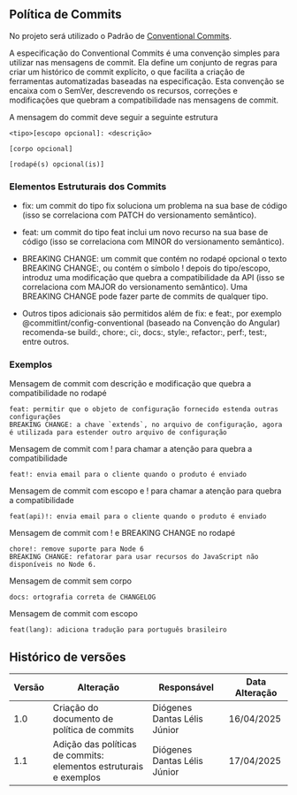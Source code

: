 ## Política de Commits

No projeto será utilizado o Padrão de [Conventional Commits](https://www.conventionalcommits.org/pt-br/v1.0.0/). 

A especificação do Conventional Commits é uma convenção simples para utilizar nas mensagens de commit. Ela define um conjunto de regras para criar um histórico de commit explícito, o que facilita a criação de ferramentas automatizadas baseadas na especificação. Esta convenção se encaixa com o SemVer, descrevendo os recursos, correções e modificações que quebram a compatibilidade nas mensagens de commit.

A mensagem do commit deve seguir a seguinte estrutura

```
<tipo>[escopo opcional]: <descrição>

[corpo opcional]

[rodapé(s) opcional(is)]
```

### Elementos Estruturais dos Commits

- fix: um commit do tipo fix soluciona um problema na sua base de código (isso se correlaciona com PATCH do versionamento semântico).

- feat: um commit do tipo feat inclui um novo recurso na sua base de código (isso se correlaciona com MINOR do versionamento semântico).

- BREAKING CHANGE: um commit que contém no rodapé opcional o texto BREAKING CHANGE:, ou contém o símbolo ! depois do tipo/escopo, introduz uma modificação que quebra a compatibilidade da API (isso se correlaciona com MAJOR do versionamento semântico). Uma BREAKING CHANGE pode fazer parte de commits de qualquer tipo.

- Outros tipos adicionais são permitidos além de fix: e feat:, por exemplo @commitlint/config-conventional (baseado na Convenção do Angular) recomenda-se build:, chore:, ci:, docs:, style:, refactor:, perf:, test:, entre outros.

### Exemplos

Mensagem de commit com descrição e modificação que quebra a compatibilidade no rodapé
```
feat: permitir que o objeto de configuração fornecido estenda outras configurações
BREAKING CHANGE: a chave `extends`, no arquivo de configuração, agora é utilizada para estender outro arquivo de configuração
```

Mensagem de commit com ! para chamar a atenção para quebra a compatibilidade
```
feat!: envia email para o cliente quando o produto é enviado
```

Mensagem de commit com escopo e ! para chamar a atenção para quebra a compatibilidade
```
feat(api)!: envia email para o cliente quando o produto é enviado
```

Mensagem de commit com ! e BREAKING CHANGE no rodapé
```
chore!: remove suporte para Node 6
BREAKING CHANGE: refatorar para usar recursos do JavaScript não disponíveis no Node 6.
```

Mensagem de commit sem corpo
```
docs: ortografia correta de CHANGELOG
```

Mensagem de commit com escopo
```
feat(lang): adiciona tradução para português brasileiro
```


## Histórico de versões

| Versão | Alteração       | Responsável         | Data Alteração |
|--------|-----------------|---------------------|----------------|
| 1.0    | Criação do documento de política de commits  | Diógenes Dantas Lélis Júnior | 16/04/2025 |
| 1.1    | Adição das políticas de commits: elementos estruturais e exemplos   | Diógenes Dantas Lélis Júnior | 17/04/2025 |